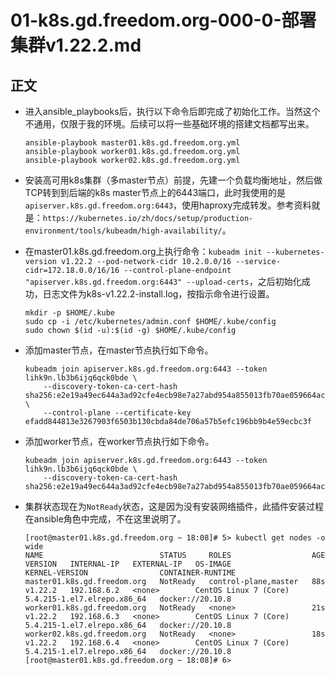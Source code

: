 # 01-k8s.gd.freedom.org-000-0-部署集群v1.22.2.md


## 正文
- 进入ansible_playbooks后，执行以下命令后即完成了初始化工作。当然这个不通用，仅限于我的环境。后续可以将一些基础环境的搭建文档都写出来。
  ```shell
  ansible-playbook master01.k8s.gd.freedom.org.yml
  ansible-playbook worker01.k8s.gd.freedom.org.yml
  ansible-playbook worker02.k8s.gd.freedom.org.yml
  ```

- 安装高可用k8s集群（多master节点）前提，先建一个负载均衡地址，然后做TCP转到到后端的k8s master节点上的6443端口，此时我使用的是`apiserver.k8s.gd.freedom.org:6443`，使用haproxy完成转发。参考资料就是：`https://kubernetes.io/zh/docs/setup/production-environment/tools/kubeadm/high-availability/`。

- 在master01.k8s.gd.freedom.org上执行命令：`kubeadm init --kubernetes-version v1.22.2 --pod-network-cidr 10.2.0.0/16 --service-cidr=172.18.0.0/16/16 --control-plane-endpoint "apiserver.k8s.gd.freedom.org:6443" --upload-certs`，之后初始化成功，日志文件为k8s-v1.22.2-install.log，按指示命令进行设置。  
    ```shell
    mkdir -p $HOME/.kube 
    sudo cp -i /etc/kubernetes/admin.conf $HOME/.kube/config  
    sudo chown $(id -u):$(id -g) $HOME/.kube/config
    ```
    
- 添加master节点，在master节点执行如下命令。
    ```shell
    kubeadm join apiserver.k8s.gd.freedom.org:6443 --token lihk9n.lb3b6ijq6qck0bde \
        --discovery-token-ca-cert-hash sha256:e2e19a49ec644a3ad92cfe4ecb98e7a27abd954a855013fb70ae059664ac5965 \
        --control-plane --certificate-key efadd844813e3267903f6503b130cbda84de706a57b5efc196bb9b4e59ecbc3f
    ```

- 添加worker节点，在worker节点执行如下命令。
    ```shell
    kubeadm join apiserver.k8s.gd.freedom.org:6443 --token lihk9n.lb3b6ijq6qck0bde \
        --discovery-token-ca-cert-hash sha256:e2e19a49ec644a3ad92cfe4ecb98e7a27abd954a855013fb70ae059664ac5965 
    ```

- 集群状态现在为`NotReady`状态，这是因为没有安装网络插件，此插件安装过程在ansible角色中完成，不在这里说明了。
    ```shell
    [root@master01.k8s.gd.freedom.org ~ 18:08]# 5> kubectl get nodes -o wide
    NAME                          STATUS     ROLES                  AGE   VERSION   INTERNAL-IP   EXTERNAL-IP   OS-IMAGE                KERNEL-VERSION                CONTAINER-RUNTIME
    master01.k8s.gd.freedom.org   NotReady   control-plane,master   88s   v1.22.2   192.168.6.2   <none>        CentOS Linux 7 (Core)   5.4.215-1.el7.elrepo.x86_64   docker://20.10.8
    worker01.k8s.gd.freedom.org   NotReady   <none>                 21s   v1.22.2   192.168.6.3   <none>        CentOS Linux 7 (Core)   5.4.215-1.el7.elrepo.x86_64   docker://20.10.8
    worker02.k8s.gd.freedom.org   NotReady   <none>                 18s   v1.22.2   192.168.6.4   <none>        CentOS Linux 7 (Core)   5.4.215-1.el7.elrepo.x86_64   docker://20.10.8
    [root@master01.k8s.gd.freedom.org ~ 18:08]# 6> 
    ```